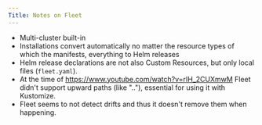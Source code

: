 ```yaml
---
Title: Notes on Fleet
---
```


* Multi-cluster built-in
* Installations convert automatically no matter the resource types of which the manifests, everything to Helm releases
* Helm release declarations are not also Custom Resources, but only local files (`fleet.yaml`).
* At the time of https://www.youtube.com/watch?v=rIH_2CUXmwM Fleet didn't support upward paths (like ".."), essential for using it with Kustomize.
* Fleet seems to not detect drifts and thus it doesn't remove them when happening.
